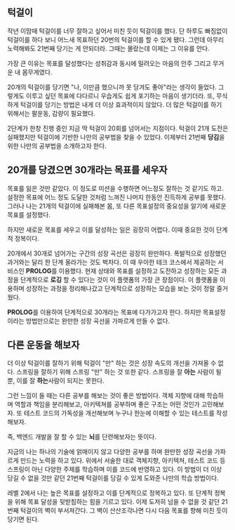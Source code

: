 ## 턱걸이

작년 이맘때 턱걸이를 너무 잘하고 싶어서 미친 듯이 턱걸이를 했다. 단 하루도 빠짐없이 턱걸이를 하다 보니 어느새 목표하던 20번의 턱걸이를 할 수 있게 됐다. 그런데 아무리 노력해봐도 21번째 당기는 게 안되더라. 그때는 몰랐는데 이제는 그 이유를 안다. 

가장 큰 이유는 목표를 달성했다는 성취감과 동시에 밀려오는 마음의 안주 그리고 무거운 내 몸무게였다.

20개의 턱걸이를 당기면 "나, 이만큼 했으니까 못 당겨도 좋아"라는 생각이 들었다. 그렇게도 이루고 싶던 목표에 다다르니 우습게도 쉽게 포기하는 마음이 생기더라. 또, 무식하게 턱걸이를 당기는 방법은 내게 더 이상 효과적이지 않았다. 더 많은 턱걸이를 하기 위해서는 팔운동, 감량이 필요했다. 

2단계가 한창 진행 중인 지금 딱 턱걸이 20회를 넘어서는 지점이다. 턱걸이 21개 도전은 실패했지만 턱걸이에 기반한 나만의 공부법을 찾을 수 있었다. 이제부터 21번째 **당김**을 위한 나만의 공부법을 소개하고자 한다.

## 20개를 당겼으면 30개라는 목표를 세우자

목표를 잃은 것만 같았다. 이 정도로 미션을 수행하면 어느정도 잘하는 것 같기도 하고. 설정한 목표에 어느 정도 도달한 것처럼 느껴진 나머지 한동안 진득하게 공부를 못했다. 그러나 나는 21개의 턱걸이에 실패해본 몸, 또 다른 목표설정의 중요성을 알기에 새로운 목표를 설정했다. 

하지만 새로운 목표를 세우고 이를 달성하는 일은 굉장히 어렵다. 이때 중요한 것이 단계적 정복이다.

20개에서 30개로 넘어가는 구간의 성장 곡선은 굉장히 완만하다. 폭발적으로 성장했던 과거와는 달리 한 단계 올라가는 것도 벅차다. 이 때 우아한 테크 코스에서 제공하는 서비스인 **PROLOG**를 이용했다. 현재 상태와 목표를 설정하고 도전하고 성장하는 모든 과정을 단계적으로 **로깅** 할 수 있다는 것이 이 플랫폼의 가장 큰 장점이다. 이 플랫폼을 이용하며 성장하는 과정을 정리해나갔고 단계적으로 성장하는 모습을 보는 것이 정말 즐거웠다.

**PROLOG**를 이용하여 단계적으로 30개라는 목표에 다가가고자 한다. 하지만 목표설정이라는 방법만으로는 완만한 성장 곡선을 가파르게 만들 수 없다.

## 다른 운동을 해보자

더 이상 턱걸이를 잘하기 위해 턱걸이 "만" 하는 것은 성장 속도의 개선을 가져올 수 없다. 스프링을 잘하기 위해 스프링 "만" 하는 것 또한 같다. 스프링을 잘 **아는** 사람이 될 뿐, 이를 잘 **하는**사람이 되지는 못한다. 

그런 느낌이 들 때는 다른 공부를 해보는 것이 좋은 방법이다. 객체 지향에 대해 학습하며 역할과 책임을 분리해보고, 아키텍쳐를 공부하며 좋은 구조는 어떤 것인가 고민해보자. 또 테스트 코드의 가독성을 개선해보며 누구나 한눈에 이해할 수 있는 테스트를 작성해보자. 

즉, 백엔드 개발을 잘 할 수 있는 **뇌**를 단련해보자는 뜻이다.

지금의 나는 하나의 기술에 얽매이지 않고 다양한 공부를 하며 완만한 성장 곡선을 가파르게 만드는 노력을 하고 있다. 위에서 서술한 대로 객체지향, 아키텍쳐, 테스트 코드 등 스프링이 아닌 다양한 주제를 학습하며 이를 코드에 반영하고 있다. 이 방법이 더 이상 당길 수 없을 것만 같던 21번째 턱걸이를 당길 수 있게 도와준 나만의 학습 방법이다.

레벨 2에서 나는 높은 목표를 설정하고 이를 단계적으로 정복하고 있다. 또 단계적 정복을 위해 목표 달성을 뒷받침하는 힘을 기르고 있다. 이제 도저히 넘을 수 없을 것 같던 21번째 턱걸이의 벽이 부서져간다. 그 벽이 산산조각나면 다시 다음 목표를 향해 미친 듯이 당기면 된다.